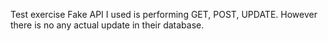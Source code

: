 Test exercise 
Fake API I used is performing GET, POST, UPDATE. However there is no any actual update in their database.
